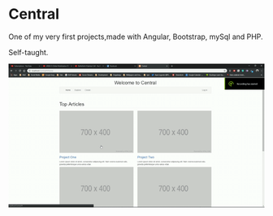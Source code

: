 # Central

One of my very first projects,made with Angular, Bootstrap, mySql and PHP. 

Self-taught.

<img src="Media/central-video.gif">
